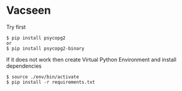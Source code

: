 Vacseen
===

Try first
```
$ pip install psycopg2
or 
$ pip install psycopg2-binary
```

If it does not work then create Virtual Python Environment and install dependencies
```
$ source ./env/bin/activate
$ pip install -r requirements.txt
```